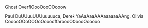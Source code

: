 Ghost OverflOooOooOOooow

Paul DuUUuuUUUuuuuuca, Derek YaAaAaaAAAaaaaaaAAng, Olivia CooooOOoOOOoOooooffaroooOOoooOooooo
